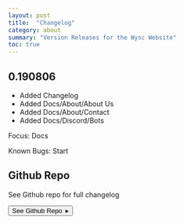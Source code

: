 ```yaml
---
layout: post
title:  "Changelog"
category: about
summary: "Version Releases for the Wysc Website"
toc: true
---
```


## 0.190806

- Added Changelog
- Added Docs/About/About Us
- Added Docs/About/Contact
- Added Docs/Discord/Bots

Focus: Docs

Known Bugs: Start

## Github Repo

See Github repo for full changelog

<a href="https://github.com/gitnisyl/wysc" target="_blank" rel="noopener"><button type="button" class="btn btn-outline-info">See Github Repo&ensp;&#9656;</button></a>
